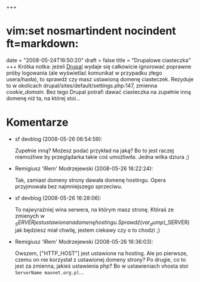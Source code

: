 +++
# vim:set nosmartindent nocindent ft=markdown:
date = "2008-05-24T16:50:20"
draft = false
title = "Drupalowe ciasteczka"
+++
Krótka notka: jeżeli [Drupal](http://drupal.org) wydaje się całkowicie
ignorować poprawne próby logowania (ale wyświetlać komunikat w przypadku złego
usera/hasła), to sprawdź czy masz ustawioną domenę ciasteczek. Rezyduje to w
okolicach drupal/sites/default/settings.php:147, zmienna _cookie_domain_. Bez
tego Drupal potrafi dawać ciasteczka na zupełnie inną domenę niż ta, na której
stoi...

# Komentarze

* sf devblog (2008-05-26 06:54:59): <p>Zupełnie inną? Możesz podać przykład na
  jaką? Bo to jest raczej niemożliwe by przeglądarka takie coś umożliwiła. Jedna
  wilka dziura ;)</p>
* Remigiusz 'lRem' Modrzejewski (2008-05-26 16:22:24): <p>Tak, zamiast domeny
  strony dawała domenę hostingu. Opera przyjmowała bez najmniejszego
  sprzeciwu.</p>
* sf devblog (2008-05-26 16:28:06): <p>To najwyraźniej wina serwera, na którym
  masz stronę. Któraś ze zmienych w $_SERVER jest ustawiona na domenę hostingu.
  Sprawdź ( var_dump($_SERVER) jak będziesz miał chwilę, jestem ciekawy czy o to
  chodzi ;)</p>
* Remigiusz 'lRem' Modrzejewski (2008-05-26 16:36:03): <p>Owszem,
  [&quot;HTTP_HOST&quot;] jest ustawione na hosting. Ale po pierwsze, czemu on
  nie korzystał z ustawionej domeny strony? Po drugie, co to jest za zmienna,
  jakieś ustawienia php? Bo w ustawieniach vhosta stoi  <br /><code>ServerName
  maxnet.org.pl</code>...</p>
